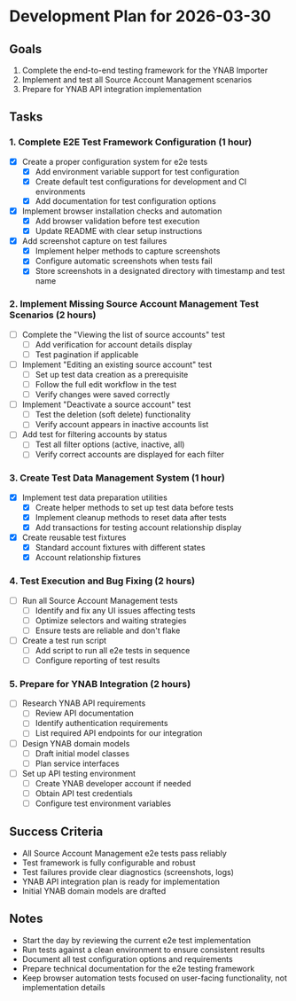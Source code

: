 # Development Plan for 2026-03-30

## Goals

1. Complete the end-to-end testing framework for the YNAB Importer
2. Implement and test all Source Account Management scenarios
3. Prepare for YNAB API integration implementation

## Tasks

### 1. Complete E2E Test Framework Configuration (1 hour)

- [x] Create a proper configuration system for e2e tests
  - [x] Add environment variable support for test configuration
  - [x] Create default test configurations for development and CI environments
  - [x] Add documentation for test configuration options

- [x] Implement browser installation checks and automation
  - [x] Add browser validation before test execution
  - [x] Update README with clear setup instructions 

- [x] Add screenshot capture on test failures
  - [x] Implement helper methods to capture screenshots
  - [x] Configure automatic screenshots when tests fail
  - [x] Store screenshots in a designated directory with timestamp and test name

### 2. Implement Missing Source Account Management Test Scenarios (2 hours)

- [ ] Complete the "Viewing the list of source accounts" test
  - [ ] Add verification for account details display
  - [ ] Test pagination if applicable

- [ ] Implement "Editing an existing source account" test
  - [ ] Set up test data creation as a prerequisite
  - [ ] Follow the full edit workflow in the test
  - [ ] Verify changes were saved correctly

- [ ] Implement "Deactivate a source account" test
  - [ ] Test the deletion (soft delete) functionality
  - [ ] Verify account appears in inactive accounts list

- [ ] Add test for filtering accounts by status
  - [ ] Test all filter options (active, inactive, all)
  - [ ] Verify correct accounts are displayed for each filter

### 3. Create Test Data Management System (1 hour)

- [x] Implement test data preparation utilities
  - [x] Create helper methods to set up test data before tests
  - [x] Implement cleanup methods to reset data after tests
  - [x] Add transactions for testing account relationship display

- [x] Create reusable test fixtures
  - [x] Standard account fixtures with different states
  - [x] Account relationship fixtures

### 4. Test Execution and Bug Fixing (2 hours)

- [ ] Run all Source Account Management tests
  - [ ] Identify and fix any UI issues affecting tests
  - [ ] Optimize selectors and waiting strategies
  - [ ] Ensure tests are reliable and don't flake

- [ ] Create a test run script
  - [ ] Add script to run all e2e tests in sequence
  - [ ] Configure reporting of test results

### 5. Prepare for YNAB Integration (2 hours)

- [ ] Research YNAB API requirements
  - [ ] Review API documentation
  - [ ] Identify authentication requirements
  - [ ] List required API endpoints for our integration

- [ ] Design YNAB domain models
  - [ ] Draft initial model classes
  - [ ] Plan service interfaces

- [ ] Set up API testing environment
  - [ ] Create YNAB developer account if needed
  - [ ] Obtain API test credentials
  - [ ] Configure test environment variables

## Success Criteria

- All Source Account Management e2e tests pass reliably
- Test framework is fully configurable and robust
- Test failures provide clear diagnostics (screenshots, logs)
- YNAB API integration plan is ready for implementation
- Initial YNAB domain models are drafted

## Notes

- Start the day by reviewing the current e2e test implementation
- Run tests against a clean environment to ensure consistent results
- Document all test configuration options and requirements
- Prepare technical documentation for the e2e testing framework
- Keep browser automation tests focused on user-facing functionality, not implementation details